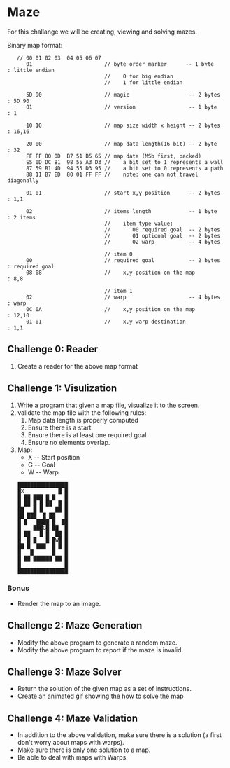 # Maze

For this challange we will be creating, viewing and solving mazes.


Binary map format:

```
   // 00 01 02 03  04 05 06 07 
      01                       // byte order marker      -- 1 byte       : little endian
                               //    0 for big endian 
                               //    1 for little endian 

      5D 90                    // magic                   -- 2 bytes     : 5D 90
      01                       // version                 -- 1 byte      : 1

      10 10                    // map size width x height -- 2 bytes     : 16,16 

      20 00                    // map data length(16 bit) -- 2 byte      : 32
      FF FF 80 0D  B7 51 B5 65 // map data (MSb first, packed)
      E5 0D DC B1  98 55 A3 D3 //    a bit set to 1 represents a wall
      87 59 B1 4D  94 55 D3 95 //    a bit set to 0 represents a path
      88 11 B7 ED  80 01 FF FF //    note: one can not travel diagonally

      01 01                    // start x,y position      -- 2 bytes     : 1,1

      02                       // items length            -- 1 byte      : 2 items
                               //    item type value:
                               //       00 required goal  -- 2 bytes
                               //       01 optional goal  -- 2 bytes
                               //       02 warp           -- 4 bytes

                               // item 0
      00                       // required goal           -- 2 bytes     : required goal 
      08 08                    //    x,y position on the map             : 8,8

                               // item 1
      02                       // warp                    -- 4 bytes     : warp 
      0C 0A                    //    x,y position on the map             : 12,10
      01 01                    //    x,y warp destination                : 1,1

```

## Challenge 0: Reader 

1. Create a reader for the above map format

## Challenge 1: Visulization

<ol>
<li>Write a program that given a map file, visualize it to the screen.</li>
<li>
validate the map file with the following rules:
<ol>
 <li>Map data length is properly computed</li>
 <li>Ensure there is a start</li>
 <li>Ensure there is at least one required goal</li>
 <li>Ensure no elements overlap.</li>
</ol>
</li>

<li>
Map:
<ul>
<li>X -- Start position</li>
<li>G -- Goal</li>
<li>W -- Warp</li>
</ul>

```
████████████████
█X           █ █
█ ██ ███ █ █   █
█ ██ █ █ ██  █ █
██   █ █    ██ █
██ ███  █ ██   █
█ █   ████ █  ██
█    ███G█ ██  █
█ ██   █ █  ██ █
█  █ █   █ █W█ █
██ █  ███  █ █ █
█   █      █   █
█ ██ ██████ ██ █
█              █
████████████████
```
</li>
</ol>



### Bonus

 * Render the map to an image.

## Challenge 2: Maze Generation

* Modify the above program to generate a random maze.
* Modify the above program to report if the maze is invalid.


## Challenge 3: Maze Solver

* Return the solution of the given map as a set of instructions.
* Create an animated gif showing the how to solve the map


## Challenge 4: Maze Validation

* In addition to the above validation, make sure there is a solution (a first don't worry about maps with warps).
* Make sure there is only one solution to a map.
* Be able to deal with maps with Warps.

